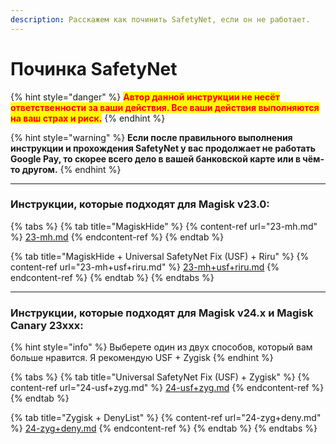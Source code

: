 ```yaml
---
description: Расскажем как починить SafetyNet, если он не работает.
---
```


# Починка SafetyNet

{% hint style="danger" %}
<mark style="color:red;">**Автор данной инструкции не несёт ответственности за ваши действия. Все ваши действия выполняются на ваш страх и риск.**</mark>
{% endhint %}

{% hint style="warning" %}
**Если после правильного выполнения инструкции и прохождения SafetyNet у вас продолжает не работать Google Pay, то скорее всего дело в вашей банковской карте или в чём-то другом.**
{% endhint %}

***

### Инструкции, которые подходят для Magisk v23.0: <a href="#instrukcii-kotorye-podkhodyat-dlya-magisk-23.0" id="instrukcii-kotorye-podkhodyat-dlya-magisk-23.0"></a>

{% tabs %}
{% tab title="MagiskHide" %}
{% content-ref url="23-mh.md" %}
[23-mh.md](23-mh.md)
{% endcontent-ref %}
{% endtab %}

{% tab title="MagiskHide + Universal SafetyNet Fix (USF) + Riru" %}
{% content-ref url="23-mh+usf+riru.md" %}
[23-mh+usf+riru.md](23-mh+usf+riru.md)
{% endcontent-ref %}
{% endtab %}
{% endtabs %}

***

### Инструкции, которые подходят для Magisk v24.x и Magisk Canary 23ххх: <a href="#instrukcii-kotorye-podkhodyat-dlya-magisk-24.0-i-magisk-canary-23khkhkh" id="instrukcii-kotorye-podkhodyat-dlya-magisk-24.0-i-magisk-canary-23khkhkh"></a>

{% hint style="info" %}
Выберете один из двух способов, который вам больше нравится. Я рекомендую USF + Zygisk
{% endhint %}

{% tabs %}
{% tab title="Universal SafetyNet Fix (USF) + Zygisk" %}
{% content-ref url="24-usf+zyg.md" %}
[24-usf+zyg.md](24-usf+zyg.md)
{% endcontent-ref %}
{% endtab %}

{% tab title="Zygisk + DenyList" %}
{% content-ref url="24-zyg+deny.md" %}
[24-zyg+deny.md](24-zyg+deny.md)
{% endcontent-ref %}
{% endtab %}
{% endtabs %}
